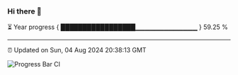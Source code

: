 ### Hi there 👋

⏳ Year progress { █████████████████▁▁▁▁▁▁▁▁▁▁▁▁▁ } 59.25 %

---

⏰ Updated on Sun, 04 Aug 2024 20:38:13 GMT

![Progress Bar CI](https://github.com/IshwaranRudhara/GIT-ACTION/workflows/Progress%20Bar%20CI/badge.svg)
